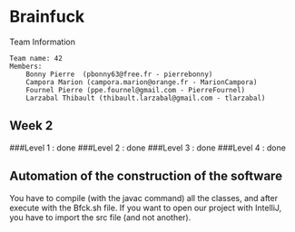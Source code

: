 # Brainfuck

Team Information

    Team name: 42
    Members:
        Bonny Pierre  (pbonny63@free.fr - pierrebonny)
        Campora Marion (campora.marion@orange.fr - MarionCampora)
        Fournel Pierre (ppe.fournel@gmail.com - PierreFournel)
        Larzabal Thibault (thibault.larzabal@gmail.com - tlarzabal)

## Week 2

###Level 1 : done
###Level 2 : done 
###Level 3 : done
###Level 4 : done


## Automation of the construction of the software

You have to compile (with the javac command) all the classes, and after execute with the Bfck.sh file.
If you want to open our project with IntelliJ, you have to import the src file (and not another).
